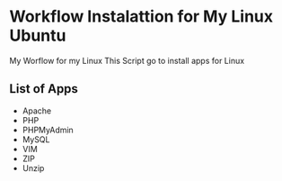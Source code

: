 # Workflow Instalattion for My Linux Ubuntu
My Worflow for my Linux
This Script go to install apps for Linux

## List of Apps

- Apache
- PHP
- PHPMyAdmin
- MySQL
- VIM
- ZIP
- Unzip


